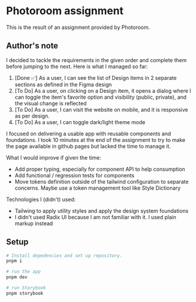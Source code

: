 # Photoroom assignment

This is the result of an assignment provided by Photoroom.

## Author's note
I decided to tackle the requirements in the given order and complete them before jumping to the next.
Here is what I managed so far:
1. [Done ✅] As a user, I can see the list of Design items in 2 separate sections as defined in the
Figma design
2. [To Do] As a user, on clicking on a Design item, it opens a dialog where I can toggle the item's
favorite option and visibility (public, private), and the visual change is reflected
3. [To Do] As a user, I can visit the website on mobile, and it is responsive as per design.
4. [To Do] As a user, I can toggle dark/light theme mode

I focused on delivering a usable app with reusable components and foundations.
I took 10 minutes at the end of the assignment to try to make the page available in github pages but lacked the time to manage it.

What I would improve if given the time:
- Add proper typing, especially for component API to help consumption
- Add functional / regression tests for components
- Move tokens definition outside of the tailwind configuration to separate concerns. Maybe use a token management tool like Style Dictionary

Technologies I (didn't) used:
- Tailwing to apply utility styles and apply the design system foundations
- I didn't used Radix UI because I am not familiar with it. I used plain markup instead

## Setup

```sh
# Install depedencies and set up repository.
pnpm i

# run the app
pnpm dev

# run Storybook
pnpm storybook
```
